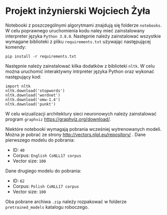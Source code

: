# Projekt inżynierski Wojciech Żyła

Notebooki z poszczególnymi algorytmami znajdują się folderze `notebooks`. 
W celu poprawnego uruchomienia kodu naley mieć zainstalowany interpreter języka `Python 3.8.0`.
Następnie należy zainstalować wszystkie wymagane biblioteki z pliku `requirements.txt` używając następującej komendy:

```
pip install -r requirements.txt
```

Następnie należy zainstalować kilka dodatków z biblioteki `nltk`. W celu można uruchomić interaktywny intrpreter języka Python oraz wykonać następujący kod:

```
import nltk
nltk.download('stopwords')
nltk.download('wordnet')
nltk.download('omw-1.4')
nltk.download('punkt')
```

W celu wizualizacji architektury sieci neuronowych należy zainstalować program `graphviz` https://graphviz.org/download/.

Niektóre notebooki wymagają pobrania wcześniej wytrenowanych modeli. Można je pobrać ze strony http://vectors.nlpl.eu/repository/ . Dane pierwszego modelu do pobrania:
- ID: `40`
- Corpus: `English CoNLL17 corpus`
- Vector size: `100`

Dane drugiego modelu do pobrania:
- ID: `62`
- Corpus: `Polish CoNLL17 corpus`
- Vector size: `100`

Oba pobrane archiwa `.zip` należy rozpakować w folderze `pretrained_models` katalogu roboczego.
